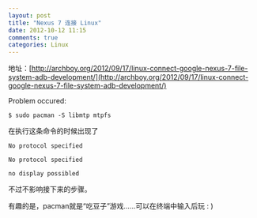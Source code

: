 ```yaml
---
layout: post
title: "Nexus 7 连接 Linux"
date: 2012-10-12 11:15
comments: true
categories: Linux
---
```


地址：[http://archboy.org/2012/09/17/linux-connect-google-nexus-7-file-system-adb-development/](http://archboy.org/2012/09/17/linux-connect-google-nexus-7-file-system-adb-development/)

Problem occured:

	$ sudo pacman -S libmtp mtpfs

在执行这条命令的时候出现了

	No protocol specified

	No protocol specified

	no display possibled

不过不影响接下来的步骤。

有趣的是，pacman就是“吃豆子”游戏……可以在终端中输入后玩 : )
